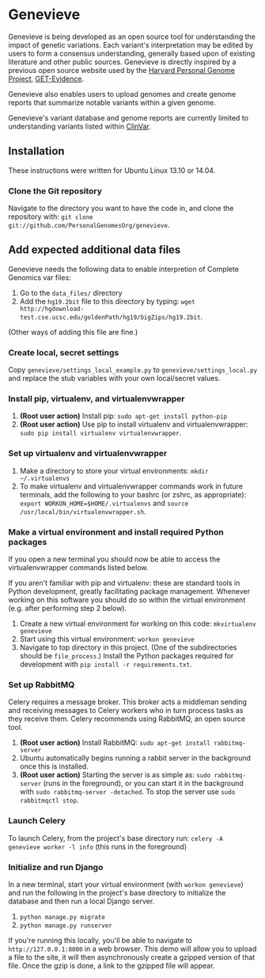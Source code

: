 Genevieve
=================================
Genevieve is being developed as an open source tool for understanding the
impact of genetic variations. Each variant's interpretation may be edited by
users to form a consensus understanding, generally based upon of existing
literature and other public sources. Genevieve is directly inspired by a
previous open source website used by the
[Harvard Personal Genome Project](http://www.personalgenomes.org/harvard),
[GET-Evidence](http://evidence.pgp-hms.org/about).

Genevieve also enables users to upload genomes and create genome reports that
summarize notable variants within a given genome.

Genevieve's variant database and genome reports are currently limited to
understanding variants listed within
[ClinVar](http://www.ncbi.nlm.nih.gov/clinvar/).

Installation
------------
These instructions were written for Ubuntu Linux 13.10 or 14.04.

### Clone the Git repository ###

Navigate to the directory you want to have the code in, and clone the
repository with: `git clone git://github.com/PersonalGenomesOrg/genevieve`.

## Add expected additional data files

Genevieve needs the following data to enable interpretion of Complete Genomics
var files:
1. Go to the `data_files/` directory
2. Add the `hg19.2bit` file to this directory by typing:
`wget http://hgdownload-test.cse.ucsc.edu/goldenPath/hg19/bigZips/hg19.2bit`.

(Other ways of adding this file are fine.)

### Create local, secret settings ###

Copy `genevieve/settings_local_example.py` to `genevieve/settings_local.py` and
replace the stub variables with your own local/secret values.

### Install pip, virtualenv, and virtualenvwrapper ###

1. **(Root user action)** Install pip: `sudo apt-get install python-pip`
2. **(Root user action)** Use pip to install virtualenv and
virtualenvwrapper: `sudo pip install virtualenv virtualenvwrapper`.

### Set up virtualenv and virtualenvwrapper ###

1. Make a directory to store your virtual environments:
`mkdir ~/.virtualenvs`
2. To make virtualenv and virtualenvwrapper commands work in future
terminals, add the following to your bashrc (or zshrc, as appropriate):
`export WORKON_HOME=$HOME/.virtualenvs` and
`source /usr/local/bin/virtualenvwrapper.sh`.

### Make a virtual environment and install required Python packages ###

If you open a new terminal you should now be able to access the
virtualenvwrapper commands listed below.

If you aren't familiar with pip and virtualenv: these are standard tools
in Python development, greatly facilitating package management. Whenever
working on this software you should do so within the virtual environment
(e.g. after performing step 2 below).

1. Create a new virtual environment for working on this code:
`mkvirtualenv genevieve`
2. Start using this virtual environment:
`workon genevieve`
3. Navigate to top directory in this project. (One of the subdirectories
should be `file_process`.) Install the Python packages required for
development with `pip install -r requirements.txt`.

### Set up RabbitMQ ###

Celery requires a message broker. This broker acts a middleman sending
and receiving messages to Celery workers who in turn process tasks as
they receive them. Celery recommends using RabbitMQ, an open source
tool.

1. **(Root user action)** Install RabbitMQ:
`sudo apt-get install rabbitmq-server`
2. Ubuntu automatically begins running a rabbit server in the background
once this is installed.
3. **(Root user action)** Starting the server is as simple as:
`sudo rabbitmq-server` (runs in the foreground), or you can start it in
the background with `sudo rabbitmq-server -detached`. To stop the server
use `sudo rabbitmqctl stop`.

### Launch Celery ###

To launch Celery, from the project's base directory run:
`celery -A genevieve worker -l info`
(this runs in the foreground)

### Initialize and run Django ###

In a new terminal, start your virtual environment (with
`workon genevieve`) and run the following in the
project's base directory to initialize the database and then run a
local Django server.

1. `python manage.py migrate`
2. `python manage.py runserver`

If you're running this locally, you'll be able to navigate to
`http://127.0.0.1:8000` in a web browser. This demo will allow you to
upload a file to the site, it will then asynchronously create a
gzipped version of that file. Once the gzip is done, a link to the
gzipped file will appear.
